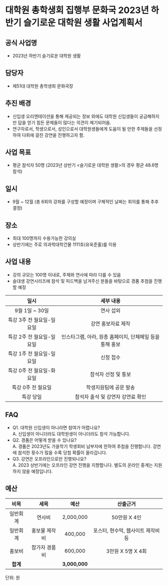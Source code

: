 
대학원 총학생회 집행부 문화국 2023년 하반기 슬기로운 대학원 생활 사업계획서
===

## 공식 사업명
- 2023년 하반기 슬기로운 대학원 생활

## 담당자
- 제51대 대학원 총학생회 문화국장

## 추진 배경
- 신입생 오리엔테이션을 통해 제공되는 정보 외에도 대학원 신입생들이 궁금해하지만 답을 얻기 힘든 문제들이 많다는 의견이 제기되어옴.
- 연구자로서, 학생으로서, 성인으로서 대학원생들에게 도움이 될 만한 주제들을 선정하여 다회에 걸친 강연을 진행하고자 함.

## 사업 목표
- 평균 참석자 50명 (2023년 상반기 <슬기로운 대학원 생활>의 경우 평균 48.6명 참석)

## 일시
- 9월 ~ 12월 (총 6회의 강좌를 구성할 예정이며 구체적인 날짜는 회의를 통해 추후 결정)

## 장소
- 최대 100명까지 수용가능한 강의실
- 상반기에는 주로 의과학대학건물 1111호(유욱준홀)를 이용

## 사업 내용

 - 강의 규모는 100명 이내로, 주제와 연사에 따라 다를 수 있음
 - 슬대생 강연시리즈에 참석 및 피드백을 남겨주신 분들을 바탕으로 경품 추첨을 진행할 예정

|  **일시** | **세부 내용** |
|:----------:|:------------:|
|9월 1일 ~ 30일 | 연사 섭외 |
|특강 3주 전 월요일-일요일 | 강연 홍보자료 제작 |
|특강 2주 전 월요일-일요일 | 인스타그램, 아라, 원총 홈페이지, 단체메일 등을 통해 홍보 |
|특강 1주 전 월요일-일요일 | 신청 접수 |
|특강 0주 전 월요일-화요일 | 참석자 선정 및 통보 |
|특강 0주 전 월요일 | 학생지원팀에 공문 발송 |
|특강 당일 | 참석자 출석 및 강연자 강연료 확인 |


## FAQ
- Q1. 대학원 신입생이 아니라면 참여가 어렵나요? <br/> A. 신입생이 아니더라도 대학원생이 아니더라도 참석 가능합니다.
- Q2. 경품은 어떻게 받을 수 있나요? <br/> A. 경품은 2023년도 가을학기 학생회비 납부자에 한하여 추첨을 진행합니다. 강연에 참석한 횟수가 많을 수록 당첨 확률이 올라갑니다.
- Q3. 강연은 오프라인으로만 진행되나요? <br/> A. 2023 상반기에는 오프라인 강연 진행을 지향합니다. 별도의 온라인 중계는 지원하지 않을 예정입니다.

## 예산

|  **비목** |   **세목**   | **예산** | **산출근거** |
|:----------:|:------------:|:--------:|:--------:|
|일반회계| 연사비 | 2,000,000 | 50만원 X 4인  |
|일반회계| 홍보물 제작비 | 400,000 | 포스터, 현수막, 웹사이트 제작비 등 |
|홍보비|참가자 경품비|600,000| 3만원 X 5명 X 4회 |
|   **합계**  |              | **3,000,000**|  |

단위: 원

